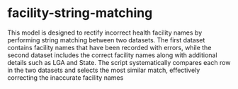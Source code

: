 # facility-string-matching
This model is designed to rectify incorrect health facility names by performing string matching between two datasets. The first dataset contains facility names that have been recorded with errors, while the second dataset includes the correct facility names along with additional details such as LGA and State. The script systematically compares each row in the two datasets and selects the most similar match, effectively correcting the inaccurate facility names
